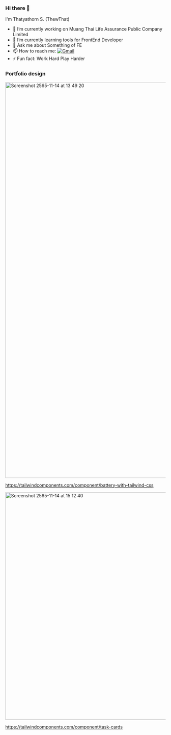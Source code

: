 ### Hi there 👋 
I'm Thatyathorn S. (ThewThat)

- 🔭 I’m currently working on Muang Thai Life Assurance Public Company Limited
- 🌱 I’m currently learning tools for FrontEnd Developer
- 💬 Ask me about Something of FE 
- 📫 How to reach me: [![Gmail](https://img.shields.io/badge/Gmail-D14836?style=for-the-badge&amp;logo=gmail&amp;logoColor=white)](mailto:thatyathorn@gmail.com) 
- ⚡ Fun fact: Work Hard Play Harder

<!--
**tiwtrust/tiwtrust** is a ✨ _special_ ✨ repository because its `README.md` (this file) appears on your GitHub profile.

Here are some ideas to get you started:

- 🔭 I’m currently working on ...
- 🌱 I’m currently learning ...
- 👯 I’m looking to collaborate on ...
- 🤔 I’m looking for help with ...
- 💬 Ask me about ...
- 📫 How to reach me: ...
- 😄 Pronouns: ...
- ⚡ Fun fact: ...
-->

### Portfolio design

<img width="1244" alt="Screenshot 2565-11-14 at 13 49 20" src="https://user-images.githubusercontent.com/66944140/201593904-6c00f491-0fe8-4d75-b382-9c6ae7586023.png">

https://tailwindcomponents.com/component/battery-with-tailwind-css


<img width="715" alt="Screenshot 2565-11-14 at 15 12 40" src="https://user-images.githubusercontent.com/66944140/201608511-f83002c1-6ec1-4da7-8fb0-f1bb9ca7fb92.png">


https://tailwindcomponents.com/component/task-cards
